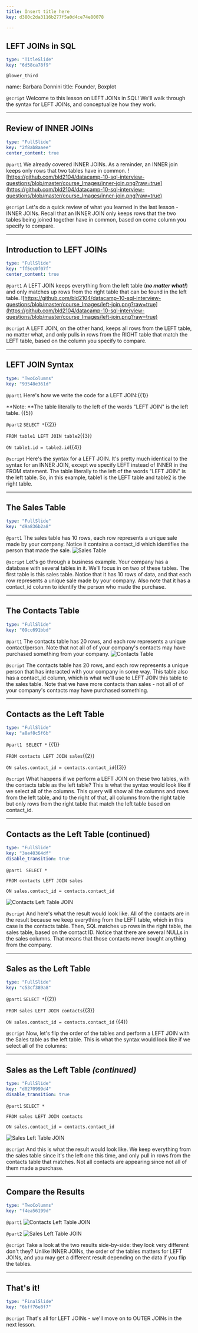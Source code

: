 ```yaml
---
title: Insert title here
key: d380c2da3116b277f5a0d4ce74e80078

---
```

## LEFT JOINs in SQL

```yaml
type: "TitleSlide"
key: "6d58ca78f9"
```

`@lower_third`

name: Barbara Donnini
title: Founder, Boxplot


`@script`
Welcome to this lesson on LEFT JOINs in SQL! We'll walk through the syntax for LEFT JOINs, and conceptualize how they work.


---
## Review of INNER JOINs

```yaml
type: "FullSlide"
key: "2f8ab8aaee"
center_content: true
```

`@part1`
We already covered INNER JOINs. As a reminder, an INNER join keeps only rows that two tables have in common.
![https://github.com/bld2104/datacamp-10-sql-interview-questions/blob/master/course_Images/inner-join.png?raw=true](https://github.com/bld2104/datacamp-10-sql-interview-questions/blob/master/course_Images/inner-join.png?raw=true)


`@script`
Let's do a quick review of what you learned in the last lesson - INNER JOINs. Recall that an INNER JOIN only keeps rows that the two tables being joined together have in common, based on come column you specify to compare.


---
## Introduction to LEFT JOINs

```yaml
type: "FullSlide"
key: "ff5ec0f07f"
center_content: true
```

`@part1`
A LEFT JOIN keeps everything from the left table (_**no matter what!**_) and only matches up rows from the right table that can be found in the left table.
![https://github.com/bld2104/datacamp-10-sql-interview-questions/blob/master/course_Images/left-join.png?raw=true](https://github.com/bld2104/datacamp-10-sql-interview-questions/blob/master/course_Images/left-join.png?raw=true)


`@script`
A LEFT JOIN, on the other hand, keeps all rows from the LEFT table, no matter what, and only pulls in rows from the RIGHT table that match the LEFT table, based on the column you specify to compare.


---
## LEFT JOIN Syntax

```yaml
type: "TwoColumns"
key: "93548e361d"
```

`@part1`
Here's how we write the code for a LEFT JOIN:{{1}}


**Note: **The table literally to the left of the words "LEFT JOIN" is the left table. {{5}}


`@part2`
```SELECT *```{{2}}

```FROM table1 LEFT JOIN table2```{{3}}

```ON table1.id = table2.id```{{4}}


`@script`
Here's the syntax for a LEFT JOIN. It's pretty much identical to the syntax for an INNER JOIN, except we specify LEFT instead of INNER in the FROM statement. The table literally to the left of the words "LEFT JOIN" is the left table. So, in this example, table1 is the LEFT table and table2 is the right table.


---
## The Sales Table

```yaml
type: "FullSlide"
key: "d9a836b2a8"
```

`@part1`
The sales table has 10 rows, each row represents a unique sale made by your company. Notice it contains a contact_id which identifies the person that made the sale.
![Sales Table](https://github.com/bld2104/datacamp-10-sql-interview-questions/blob/master/course_Images/sales_table.png?raw=true)


`@script`
Let's go through a business example. Your company has a database with several tables in it. We'll focus in on two of these tables. The first table is this sales table. Notice that it has 10 rows of data, and that each row represents a unique sale made by your company. Also note that it has a contact_id column to identify the person who made the purchase.


---
## The Contacts Table

```yaml
type: "FullSlide"
key: "09cc691bbd"
```

`@part1`
The contacts table has 20 rows, and each row represents a unique contact/person. Note that not all of of your company's contacts may have purchased something from your company.
 ![Contacts Table](https://github.com/bld2104/datacamp-10-sql-interview-questions/blob/master/course_Images/contacts_table.png?raw=true)


`@script`
The contacts table has 20 rows, and each row represents a unique person that has interacted with your company in some way. This table also has a contact_id column, which is what we'll use to LEFT JOIN this table to the sales table. Note that we have more contacts than sales - not all of of your company's contacts may have purchased something.


---
## Contacts as the Left Table

```yaml
type: "FullSlide"
key: "a8af8c5f6b"
```

`@part1`
``` SELECT *``` {{1}}

```FROM contacts LEFT JOIN sales```{{2}}

```ON sales.contact_id = contacts.contact_id```{{3}}


`@script`
What happens if we perform a LEFT JOIN on these two tables, with the contacts table as the left table? This is what the syntax would look like if we select all of the columns. This query will show all the columns and rows from the left table, and to the right of that, all columns from the right table but only rows from the right table that match the left table based on contact_id.


---
## Contacts as the Left Table (continued)

```yaml
type: "FullSlide"
key: "3ae40364df"
disable_transition: true
```

`@part1`
``` SELECT *```

```FROM contacts LEFT JOIN sales```

```ON sales.contact_id = contacts.contact_id```

 ![Contacts Left Table JOIN](https://github.com/bld2104/datacamp-10-sql-interview-questions/blob/master/course_Images/contacts-left-table-join.png?raw=true)


`@script`
And here's what the result would look like. All of the contacts are in the result because we keep everything from the LEFT table, which in this case is the contacts table. Then, SQL matches up rows in the right table, the sales table, based on the contact ID. Notice that there are several NULLs in the sales columns. That means that those contacts never bought anything from the company.


---
## Sales as the Left Table

```yaml
type: "FullSlide"
key: "c53cf389a8"
```

`@part1`
``` SELECT * ```{{2}}

```FROM sales LEFT JOIN contacts```{{3}}

``` ON sales.contact_id = contacts.contact_id ``` {{4}}


`@script`
Now, let's flip the order of the tables and perform a LEFT JOIN with the Sales table as the left table. This is what the syntax would look like if we select all of the columns:


---
## Sales as the Left Table _(continued)_

```yaml
type: "FullSlide"
key: "d0270999d4"
disable_transition: true
```

`@part1`
``` SELECT * ```

```FROM sales LEFT JOIN contacts```

``` ON sales.contact_id = contacts.contact_id ```

![Sales Left Table JOIN](https://github.com/bld2104/datacamp-10-sql-interview-questions/blob/master/course_Images/sales-left-table-join.png?raw=true)


`@script`
And this is what the result would look like. We keep everything from the sales table since it's the left one this time, and only pull in rows from the contacts table that matches. Not all contacts are appearing since not all of them made a purchase.


---
## Compare the Results

```yaml
type: "TwoColumns"
key: "f4ea56199d"
```

`@part1`
![Contacts Left Table JOIN](https://github.com/bld2104/datacamp-10-sql-interview-questions/blob/master/course_Images/contacts-left-table-join.png?raw=true)


`@part2`
![Sales Left Table JOIN](https://github.com/bld2104/datacamp-10-sql-interview-questions/blob/master/course_Images/sales-left-table-join.png?raw=true)


`@script`
Take a look at the two results side-by-side: they look very different don't they? Unlike INNER JOINs, the order of the tables matters for LEFT JOINs, and you may get a different result depending on the data if you flip the tables.


---
## That's it!

```yaml
type: "FinalSlide"
key: "6bff76e8f7"
```

`@script`
That's all for LEFT JOINs - we'll move on to OUTER JOINs in the next lesson.


